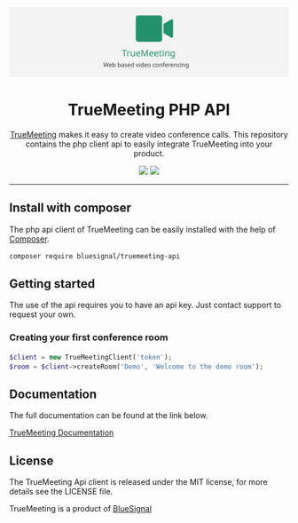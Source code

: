 <p align="center">
  <img src="header.svg" alt="TrueMeeting header">
</p>
<h1 align="center">TrueMeeting PHP API</h1>
<p align="center">
    <a href="https://truemeeting.io">TrueMeeting</a> makes it easy to create video conference calls.
    This repository contains the php client api to easily integrate TrueMeeting into your product.
</p>
<p align="center">
    <a href="https://travis-ci.org/bluesignal/truemeeting-api"><img src="https://travis-ci.org/bluesignal/truemeeting-api.png"></a>
    <a href="https://packagist.org/packages/bluesignal/truemeeting-api"><img src="https://poser.pugx.org/bluesignal/truemeeting-api/v/stable"></a>
</p>

---

Install with composer
---------------------
The php api client of TrueMeeting can be easily installed with the help of
[Composer](http://getcomposer.org/doc/00-intro.md).

```bash
composer require bluesignal/truemeeting-api
```

Getting started
---------------
The use of the api requires you to have an api key.
Just contact support to request your own.


### Creating your first conference room

```php
$client = new TrueMeetingClient('token');
$room = $client->createRoom('Demo', 'Welcome to the demo room');
```
Documentation
-------------
The full documentation can be found at the link below.

[TrueMeeting Documentation](https://developers.truemeeting.app)

License
-------
The TrueMeeting Api client is released under the MIT license, for more details see the LICENSE file.



TrueMeeting is a product of [BlueSignal](https://bluesignal.nl)

